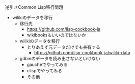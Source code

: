 逆引きCommon Lisp移行問題

- wilikiのデータを移行
  - 移行先
    - https://github.com/lisp-cookbook-ja
    - wikibooksもいいのではないか
  - wilikiのデータを移行
    - とりあえず元データだけでも共有する
      - https://github.com/lisp-cookbook-ja/wiliki-data
  - gdbmのデータを読み出さないといけない
    - gaucheでやってみる
    - clispでやってみる
    - その他
